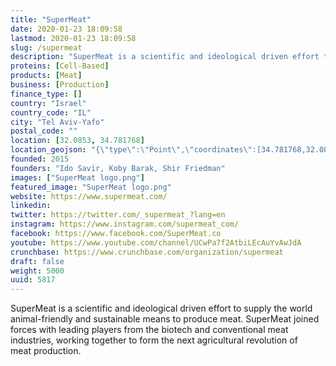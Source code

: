 ```yaml
---
title: "SuperMeat"
date: 2020-01-23 18:09:58
lastmod: 2020-01-23 18:09:58
slug: /supermeat
description: "SuperMeat is a scientific and ideological driven effort to supply the world animal-friendly and sustainable means to produce meat. SuperMeat joined forces with leading players from the biotech and conventional meat industries, working together to form the next agricultural revolution of meat&nbsp;production."
proteins: [Cell-Based]
products: [Meat]
business: [Production]
finance_type: []
country: "Israel"
country_code: "IL"
city: "Tel Aviv-Yafo"
postal_code: ""
location: [32.0853, 34.781768]
location_geojson: "{\"type\":\"Point\",\"coordinates\":[34.781768,32.0853]}"
founded: 2015
founders: "Ido Savir, Koby Barak, Shir Friedman"
images: ["SuperMeat logo.png"]
featured_image: "SuperMeat logo.png"
website: https://www.supermeat.com/
linkedin: 
twitter: https://twitter.com/_supermeat_?lang=en
instagram: https://www.instagram.com/supermeat_com/
facebook: https://www.facebook.com/SuperMeat.co
youtube: https://www.youtube.com/channel/UCwPa7f2AtbiLEcAuYvAwJdA
crunchbase: https://www.crunchbase.com/organization/supermeat
draft: false
weight: 5000
uuid: 5817
---
```

SuperMeat is a scientific and ideological driven effort to supply the world animal-friendly and sustainable means to produce meat. SuperMeat joined forces with leading players from the biotech and conventional meat industries, working together to form the next agricultural revolution of meat&nbsp;production.
